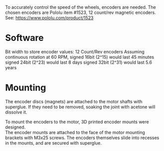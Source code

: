 To accurately control the speed of the wheels, encoders are needed.
The chosen encoders are Pololu item #1523, 12 count/rev magnetic encoders.
See: https://www.pololu.com/product/1523

# Software
Bit width to store encoder values:
    12 Count/Rev encoders
    Assuming continuous rotation at 60 RPM,
        signed 16bit (2^15) would last 45 minutes
        signed 24bit (2^23) would last 8 days
        signed 32bit (2^31) would last 5.6 years

# Mounting
The encoder discs (magnets) are attached to the motor shafts with superglue.
If they need to be removed, soaking the joint with acetone will dissolve it.

To mount the encoders to the motor, 3D printed encoder mounts were designed.  
The encoder mounts are attached to the face of the motor mounting brackets with
M3x25 screws. The encoders themselves slide into recesses in the mounts, and are
secured with superglue.    